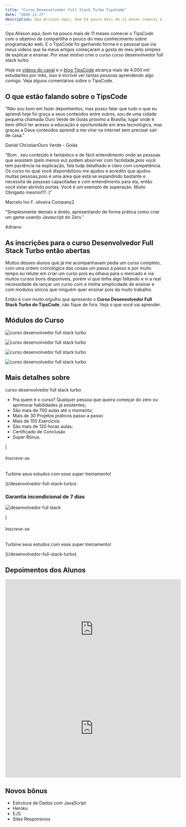 ```yaml
---
title: "Curso Desenvolvedor Full Stack Turbo TipsCode"
date: "2020-11-27"
description: Opa Alisson aqui, bom há pouco mais de 11 meses comecei o TipsCode com o objetivo de compartilha o pouco do meu conhecimento sobre programação web. E o TipsCode foi ganhando forma e o pessoal que via meus vídeos que lia meus artigos começaram a gosta do meu jeito simples de explicar e ensinar. Por esse motivo criei o curso curso desenvolvedor full stack turbo
---
```


Opa Alisson aqui, bom há pouco mais de 11 meses comecei o TipsCode com o objetivo de compartilha o pouco do meu conhecimento sobre programação web. E o TipsCode foi ganhando forma e o pessoal que via meus vídeos que lia meus artigos começaram a gosta do meu jeito simples de explicar e ensinar. Por esse motivo criei o curso curso desenvolvedor full stack turbo

Hoje os [vídeos do canal](https://www.youtube.com/tipscode) e o [blog TipsCode](https://www.tipscode.com.br) alcança mais de 4.000 mil estudantes por mês, isso é incrível ver tantas pessoas aprendendo algo comigo. Veja alguns comentários sobre o TipsCode.

## O que estão falando sobre o TipsCode

"Não sou bom em fazer depoimentos, mas posso falar que tudo o que eu aprendi hoje foi graça a seus conteúdos entre outros, sou de uma cidade pequena chamada Ouro Verde de Goiás próximo a Brasília, lugar onde é bem difícil ter acesso a educação e oportunidade em área tecnológica, mas graças a Deus conteúdos aprendi a me virar na internet sem precisar sair de casa."

Daniel ChristianOuro Verde - Goiás

"Bom , seu conteúdo é fantástico e de fácil entendimento onde as pessoas que assistem (pelo menos eu) podem absorver com facilidade,pois você tem paciência na explicação, fala tudp detalhado e claro com competência. Os curso no qual você disponibilizou me ajudou e acredito que ajudou muitas pessoas,pois é uma área que está se expandindo bastante e necessita de pessoas capacitadas e com entendimento para ela, então você estar abrindo portas. Você é um exemplo de superação. Muito Obrigado mesmo!!!! :)"

Marcelo Ivo F. oliveira Company2

"Simplesmente demais e direto, apresentando de forma prática como criar um game usando Javascript do Zero."

Adriano

## As inscrições para o curso Desenvolvedor Full Stack Turbo então abertas

Muitos desses alunos que já me acompanhavam pedia um curso completo, com uma ordem cronológica das coisas um passo a passo e por muito tempo eu relutei em criar um curso pois eu olhava para o mercado e via muitos cursos bons disponíveis, porém vi que tinha algo faltando e vi a real necessidade de lançar um curso com a minha simplicidade de ensinar e com módulos únicos que ninguém quer ensinar pois da muito trabalho.

Então é com muito orgulho que apresento o **Curso Desenvolvedor Full Stack Turbo do TipsCode**, não fique de fora. Veja o que você vai aprender.

## Módulos do Curso

![curso desenvolvedor full stack turbo](/uploads/2020/11/1-1024x1024.jpg)

![curso desenvolvedor full stack turbo](/uploads/2020/11/Page001-1024x1024.jpg)

![curso desenvolvedor full stack turbo](/uploads/2020/11/2-1024x1024.jpg)

![curso desenvolvedor full stack turbo](/uploads/2020/11/3-1-1024x1024.jpg)

## Mais detalhes sobre

curso desenvolvedor full stack turbo

- Pra quem é o curso? Qualquer pessoa que queira começar do zero ou aprimorar habilidades já existentes;
- São mais de 700 aulas até o momento;
- Mais de 30 Projetos práticos passo a passo
- Mais de 150 Exercícios
- São mais de 120 horas aulas;
- Certificado de Conclusão
- Super Bônus.

[

###### Inscreve-se

Turbine seus estudos com esse super treinamento!



](/desenvolvedor-full-stack-turbo)

### Garantia incondicional de 7 dias

![desenvolvedor full stack](/uploads/2020/11/selo-de-garantia-7-dias-1-1-1-orig_orig.png)

[

###### Inscreve-se

Turbine seus estudos com esse super treinamento!



](/desenvolvedor-full-stack-turbo)

## Depoimentos dos Alunos

<iframe width="560" height="315" src="https://www.youtube.com/embed/3Fvkl1ksGqU" frameborder="0" allow="accelerometer; autoplay; clipboard-write; encrypted-media; gyroscope; picture-in-picture" allowfullscreen></iframe>

<iframe width="560" height="315" src="https://www.youtube.com/embed/dufgU3KqhO8" frameborder="0" allow="accelerometer; autoplay; clipboard-write; encrypted-media; gyroscope; picture-in-picture" allowfullscreen></iframe>

## Novos bônus

- Estrutura de Dados com JavaScript
- Heroku
- EJS
- Sites Responsivos
